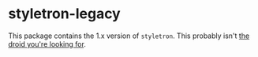 # styletron-legacy

This package contains the 1.x version of `styletron`. This probably isn't [the droid you're looking for](https://github.com/rtsao/styletron/packages/styletron).
